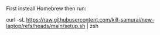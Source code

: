 First insteall Homebrew then run: 

curl -sL https://raw.githubusercontent.com/kill-samurai/new-laptop/refs/heads/main/setup.sh | zsh
